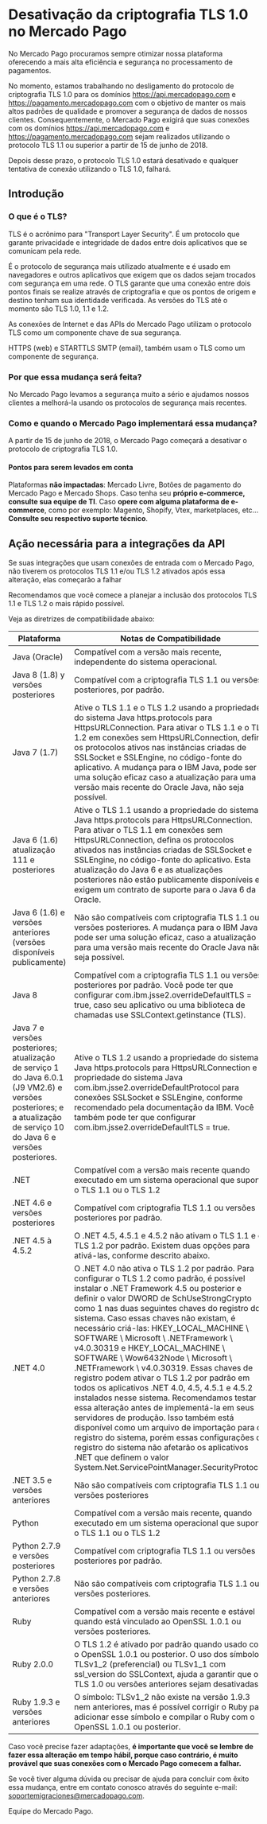 # Desativação da criptografia TLS 1.0 no Mercado Pago

No Mercado Pago procuramos sempre otimizar nossa plataforma oferecendo a mais alta eficiência e segurança no processamento de pagamentos.

No momento, estamos trabalhando no desligamento do protocolo de criptografia TLS 1.0 para os domínios https://api.mercadopago.com e https://pagamento.mercadopago.com com o objetivo de manter os mais altos padrões de qualidade e promover a segurança de dados de nossos clientes.
Consequentemente, o Mercado Pago exigirá que suas conexões com os domínios https://api.mercadopago.com e https://pagamento.mercadopago.com sejam realizados utilizando o protocolo TLS 1.1 ou superior a partir de 15 de junho de 2018.

Depois desse prazo, o protocolo TLS 1.0 estará desativado e qualquer tentativa de conexão utilizando o TLS 1.0, falhará.
## Introdução

### O que é o TLS?

TLS é o acrônimo para "Transport Layer Security". É um protocolo que garante privacidade e integridade de dados entre dois aplicativos que se comunicam pela rede.

É o protocolo de segurança mais utilizado atualmente e é usado em navegadores e outros aplicativos que exigem que os dados sejam trocados com segurança em uma rede. O TLS garante que uma conexão entre dois pontos finais se realize através de criptografia e que os pontos de origem e destino tenham sua identidade verificada. As versões do TLS até o momento são TLS 1.0, 1.1 e 1.2.

As conexões de Internet e das APIs do Mercado Pago utilizam o protocolo TLS como um componente chave de sua segurança.

HTTPS (web) e STARTTLS SMTP (email), também usam o TLS como um componente de segurança.

### Por que essa mudança será feita?

No Mercado Pago levamos a segurança muito a sério e ajudamos nossos clientes a melhorá-la usando os protocolos de segurança mais recentes.

### Como e quando o Mercado Pago implementará essa mudança?

A partir de 15 de junho de 2018, o Mercado Pago começará a desativar o protocolo de criptografia TLS 1.0.

#### Pontos para serem levados em conta

Plataformas **não impactadas**: Mercado Livre, Botões de pagamento do Mercado Pago e Mercado Shops.
Caso tenha seu **próprio e-commerce, consulte sua equipe de TI**.
Caso **opere com alguma plataforma de e-commerce**, como por exemplo: Magento, Shopify, Vtex, marketplaces, etc... **Consulte seu respectivo suporte técnico**.

## Ação necessária para a integrações da API

Se suas integrações que usam conexões de entrada com o Mercado Pago, não tiverem os protocolos TLS 1.1 e/ou TLS 1.2 ativados após essa alteração, elas começarão a falhar

Recomendamos que você comece a planejar a inclusão dos protocolos TLS 1.1 e TLS 1.2 o mais rápido possível.

Veja as diretrizes de compatibilidade abaixo:

Plataforma | Notas de Compatibilidade
---------- | -----------------------
Java (Oracle) |	Compatível com a versão mais recente, independente do sistema operacional.
Java 8 (1.8) y versões posteriores | Compatível com a criptografia TLS 1.1 ou versões posteriores, por padrão.
Java 7 (1.7) |	Ative o TLS 1.1 e o TLS 1.2 usando a propriedade do sistema Java https.protocols para HttpsURLConnection. Para ativar o TLS 1.1 e o TLS 1.2 em conexões sem HttpsURLConnection, defina os protocolos ativos nas instâncias criadas de SSLSocket e SSLEngine, no código-fonte do aplicativo. A mudança para o IBM Java, pode ser uma solução eficaz caso a atualização para uma versão mais recente do Oracle Java, não seja possível.
Java 6 (1.6) atualização 111 e posteriores | Ative o TLS 1.1 usando a propriedade do sistema Java https.protocols para HttpsURLConnection. Para ativar o TLS 1.1 em conexões sem HttpsURLConnection, defina os protocolos ativados nas instâncias criadas de SSLSocket e SSLEngine, no código-fonte do aplicativo. Esta atualização do Java 6 e as atualizações posteriores não estão publicamente disponíveis e exigem um contrato de suporte para o Java 6 da Oracle.
Java 6 (1.6) e versões anteriores (versões disponíveis publicamente) | Não são compatíveis com criptografia TLS 1.1 ou versões posteriores. A mudança para o IBM Java pode ser uma solução eficaz, caso a atualização para uma versão mais recente do Oracle Java não seja possível.
Java 8 |	Compatível com a criptografia TLS 1.1 ou versões posteriores por padrão. Você pode ter que configurar com.ibm.jsse2.overrideDefaultTLS = true, caso seu aplicativo ou uma biblioteca de chamadas use SSLContext.getinstance (TLS).
Java 7 e versões posteriores; atualização de serviço 1 do Java 6.0.1 (J9 VM2.6) e versões posteriores; e a atualização de serviço 10 do Java 6 e versões posteriores. |	Ative o TLS 1.2 usando a propriedade do sistema Java https.protocols para HttpsURLConnection e a propriedade do sistema Java com.ibm.jsse2.overrideDefaultProtocol para conexões SSLSocket e SSLEngine, conforme recomendado pela documentação da IBM. Você também pode ter que configurar com.ibm.jsse2.overrideDefaultTLS = true.
.NET |	Compatível com a versão mais recente quando executado em um sistema operacional que suporte o TLS 1.1 ou o TLS 1.2
.NET 4.6 e versões posteriores | Compatível com criptografia TLS 1.1 ou versões posteriores por padrão.
.NET 4.5 à 4.5.2 | O .NET 4.5, 4.5.1 e 4.5.2 não ativam o TLS 1.1 e o TLS 1.2 por padrão. Existem duas opções para ativá-las, conforme descrito abaixo.
.NET 4.0 | O .NET 4.0 não ativa o TLS 1.2 por padrão. Para configurar o TLS 1.2 como padrão, é possível instalar o .NET Framework 4.5 ou posterior e definir o valor DWORD de SchUseStrongCrypto como 1 nas duas seguintes chaves do registro do sistema. Caso essas chaves não existam, é necessário criá-las: HKEY_LOCAL_MACHINE \ SOFTWARE \ Microsoft \ .NETFramework \ v4.0.30319 e HKEY_LOCAL_MACHINE \ SOFTWARE \ Wow6432Node \ Microsoft \ .NETFramework \ v4.0.30319. Essas chaves de registro podem ativar o TLS 1.2 por padrão em todos os aplicativos .NET 4.0, 4.5, 4.5.1 e 4.5.2 instalados nesse sistema. Recomendamos testar essa alteração antes de implementá-la em seus servidores de produção. Isso também está disponível como um arquivo de importação para o registro do sistema, porém essas configurações de registro do sistema não afetarão os aplicativos .NET que definem o valor System.Net.ServicePointManager.SecurityProtocol.
.NET 3.5 e versões anteriores | Não são compatíveis com criptografia TLS 1.1 ou versões posteriores
Python | Compatível com a versão mais recente, quando executado em um sistema operacional que suporte o TLS 1.1 ou o TLS 1.2
Python 2.7.9 e versões posteriores | Compatível com criptografia TLS 1.1 ou versões posteriores por padrão.
Python 2.7.8 e versões anteriores | Não são compatíveis com criptografia TLS 1.1 ou versões posteriores.
Ruby | Compatível com a versão mais recente e estável quando está vinculado ao OpenSSL 1.0.1 ou versões posteriores.
Ruby 2.0.0 | O TLS 1.2 é ativado por padrão quando usado com o OpenSSL 1.0.1 ou posterior. O uso dos símbolos: TLSv1_2 (preferencial) ou TLSv1_1 com ssl_version do SSLContext, ajuda a garantir que o TLS 1.0 ou versões anteriores sejam desativadas.
Ruby 1.9.3 e versões anteriores | O símbolo: TLSv1_2 não existe na versão 1.9.3 nem anteriores, mas é possível corrigir o Ruby para adicionar esse símbolo e compilar o Ruby com o OpenSSL 1.0.1 ou posterior.

Caso você precise fazer adaptações, **é importante que você se lembre de fazer essa alteração em tempo hábil, porque caso contrário, é muito provável que suas conexões com o Mercado Pago comecem a falhar.**

Se você tiver alguma dúvida ou precisar de ajuda para concluir com êxito essa mudança, entre em contato conosco através do seguinte e-mail: soportemigraciones@mercadopago.com.

Equipe do Mercado Pago.
